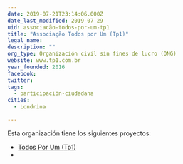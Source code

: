 ```yaml
---
date: 2019-07-21T23:14:06.000Z
date_last_modified: 2019-07-29
uid: associacão-todos-por-um-tp1
title: "Associação Todos por Um (Tp1)"
legal_name: 
description: ""
org_type: Organización civil sin fines de lucro (ONG)
website: www.tp1.com.br
year_founded: 2016
facebook: 
twitter: 
tags:
  - participación-ciudadana
cities: 
  - Londrina

---
```


Esta organización tiene los siguientes proyectos:

- [Todos Por Um (Tp1)](/proyectos/todos-por-um-tp1)
- [](/proyectos/associacão-todos-por-um-tp1)
